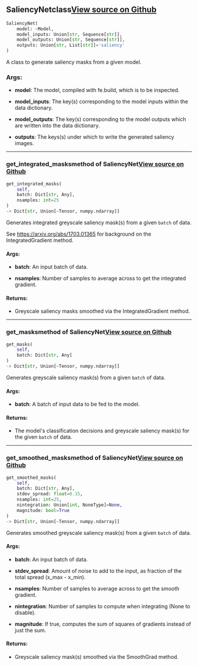 ## SaliencyNet<span class="tag">class</span><a class="sourcelink" href=https://github.com/fastestimator/fastestimator/blob/r1.2/fastestimator/xai/saliency.py/#L44-L267>View source on Github</a>
```python
SaliencyNet(
	model: ~Model,
	model_inputs: Union[str, Sequence[str]],
	model_outputs: Union[str, Sequence[str]],
	outputs: Union[str, List[str]]='saliency'
)
```
A class to generate saliency masks from a given model.


<h3>Args:</h3>


* **model**: The model, compiled with fe.build, which is to be inspected.

* **model_inputs**: The key(s) corresponding to the model inputs within the data dictionary.

* **model_outputs**: The key(s) corresponding to the model outputs which are written into the data dictionary.

* **outputs**: The keys(s) under which to write the generated saliency images.

---

### get_integrated_masks<span class="tag">method of SaliencyNet</span><a class="sourcelink" href=https://github.com/fastestimator/fastestimator/blob/r1.2/fastestimator/xai/saliency.py/#L242-L267>View source on Github</a>
```python
get_integrated_masks(
	self,
	batch: Dict[str, Any],
	nsamples: int=25
)
-> Dict[str, Union[~Tensor, numpy.ndarray]]
```
Generates integrated greyscale saliency mask(s) from a given `batch` of data.

See https://arxiv.org/abs/1703.01365 for background on the IntegratedGradient method.


<h4>Args:</h4>


* **batch**: An input batch of data.

* **nsamples**: Number of samples to average across to get the integrated gradient. 

<h4>Returns:</h4>

<ul class="return-block"><li>    Greyscale saliency masks smoothed via the IntegratedGradient method.</li></ul>

---

### get_masks<span class="tag">method of SaliencyNet</span><a class="sourcelink" href=https://github.com/fastestimator/fastestimator/blob/r1.2/fastestimator/xai/saliency.py/#L108-L122>View source on Github</a>
```python
get_masks(
	self,
	batch: Dict[str, Any]
)
-> Dict[str, Union[~Tensor, numpy.ndarray]]
```
Generates greyscale saliency mask(s) from a given `batch` of data.


<h4>Args:</h4>


* **batch**: A batch of input data to be fed to the model. 

<h4>Returns:</h4>

<ul class="return-block"><li>    The model's classification decisions and greyscale saliency mask(s) for the given <code>batch</code> of data.</li></ul>

---

### get_smoothed_masks<span class="tag">method of SaliencyNet</span><a class="sourcelink" href=https://github.com/fastestimator/fastestimator/blob/r1.2/fastestimator/xai/saliency.py/#L188-L240>View source on Github</a>
```python
get_smoothed_masks(
	self,
	batch: Dict[str, Any],
	stdev_spread: float=0.15,
	nsamples: int=25,
	nintegration: Union[int, NoneType]=None,
	magnitude: bool=True
)
-> Dict[str, Union[~Tensor, numpy.ndarray]]
```
Generates smoothed greyscale saliency mask(s) from a given `batch` of data.


<h4>Args:</h4>


* **batch**: An input batch of data.

* **stdev_spread**: Amount of noise to add to the input, as fraction of the total spread (x_max - x_min).

* **nsamples**: Number of samples to average across to get the smooth gradient.

* **nintegration**: Number of samples to compute when integrating (None to disable).

* **magnitude**: If true, computes the sum of squares of gradients instead of just the sum. 

<h4>Returns:</h4>

<ul class="return-block"><li>    Greyscale saliency mask(s) smoothed via the SmoothGrad method.</li></ul>

